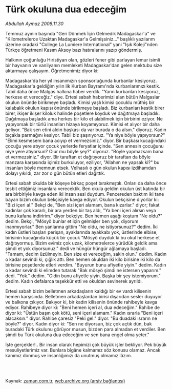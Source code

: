 # Türk okuluna dua edeceğim

*Abdullah Aymaz 2008.11.30*

<td class="columnist-detail">
<p>Temmuz ayının başında "Geri Dönmek İçin Gelmedik Madagaskar'a" ve "Kilometrelerce Uzaktan Madagaskar'a Gelmişsiniz..." başlıklı yazılarım üzerine oradaki "College La Lumiere International" yani "Işık Koleji"nden Türkçe öğretmeni Kasım Aksoy bazı hatıralarını yazıp göndermiş.</p>
<p>
<div id="haberMetinDiv">
<p> Halkının çoğunluğu Hıristiyan olan, gözleri fener gibi parlayan lemur isimli bir hayvanın ve vanilyanın memleketi Madagaskar'dan gelen mektubu size aktarmaya çalışayım. Öğretmenimiz diyor ki:
<p> Madagaskar'da her yıl insanımızın sponsorluğunda kurbanlar kesiyoruz. Madagaskar'a geldiğim yılın ilk Kurban Bayramı'nda kurbanlarımızı kestik. Tabiî daha önce Malgas halkına haber verdik. "Yarın kurbanları kesiyoruz, herkese et vereceğiz." diye. Ertesi sabah haberimizi alan bütün Malgaslar okulun önünde birikmeye başladı. Kimisi yaşlı kimisi çocuklu müthiş bir kalabalık okulun kapısı önünde birikmeye başladı. Biz kurbanları kestik birer birer, ikişer ikişer kiloluk halinde poşetlere koyduk ve dağıtmaya başladık. Dağıtmaya başladık ama herkes bir kilo et alabilmek için birbirini eziyor. Ne yapıyorsak bir türlü insanları hizaya koyamıyoruz. Kimisi et alıyor bir daha geliyor. "Bak sen etini aldın başkası da var burada o da alsın." diyoruz. Kadın bıçakla parmağını kesiyor. Tabii biz şaşırıyoruz. "Ya niye böyle yapıyorsun?" "Elimi kesmesem bana acıyıp et vermezsiniz." diyor. Bir başkası kucağındaki çocuğu yere atıyor çocuk yerlerde feryatlar içinde. "Sen annesin çocuğunu niye yere atıyorsun? Olur mu böyle şey?" diyoruz. "Böyle yapmazsam bana et vermezsiniz." diyor. Bir taraftan et dağıtıyoruz bir taraftan da böyle manzara karşısında içimiz burkuluyor, eziliyor, "Allahım ne yapsak ki?" bu insanları böyle memnun etsek. Velhasılı o gün okulun kapısı izdihamdan dolayı yıkıldı, zar zor o gün bütün etleri dağıttık. 
<p> Ertesi sabah okulda bir köşeye birkaç poşet bırakmıştık. Onları da daha önce tesbit ettiğimiz insanlara verecektik. Ben okula geldim okulun üst katında bir ara birbiriyle kavga eden iki insan sesi duydum. Pencereden baktım iki tane bayan bizim okulun bekçisiyle kavga ediyor. Okulun bekçisine diyorlar ki: "Bizi içeri al." Bekçi de, "Ben sizi içeri alamam, bana kızarlar." diyor; fakat kadınlar çok kararlı, bir ara yerden bir taş aldı, "Ya beni içeri alırsın veya bunu kafana indiririm." diyor bekçiye. Ben hemen aşağı koştum "Ne oldu?" dedim. Bekçi, "Mösyö bunlar et için gelmişler ben yok, diyorum inanmıyorlar." Ben yanlarına gittim "Ne oldu, ne istiyorsunuz?" dedim. İki kadın üstleri başları perişan, ayaklarında ayakkabı yok, üstlerinde elbise, birisinin kucağında küçük bir çocuk "Mösyö duyduk ki bu okul herkese et dağıtıyormuş. Bizim evimiz çok uzak, kilometrelerce yürüdük geldik ama şimdi et yok diyorsunuz." dedi ve hüngür hüngür ağlamaya başladı. "Tamam, dedim üzülmeyin. Ben size et vereceğim, sakin olun." dedim. Kadın o kadar sevindi ki, çığlık attı. Ben hemen okuldan iki kilo birisine iki kilo da birisine poşetlerde etleri verdim. "Buyurun bunu afiyetle yiyin." dedim. Kadın o kadar sevindi ki elimden tutarak "Bak mösyö şimdi ne istersen yaparım." dedi. "Yok." dedim. "Gidin bunu afiyetle yiyin. Başka bir şey istemiyorum." dedim. Kadın defalarca teşekkür etti ve okuldan sevinerek ayrıldı.
<p> Ertesi sabah bizim belletmen arkadaşların kaldığı bir ev vardı kilisenin hemen karşısında. Belletmen arkadaşlardan birisi dışarıdan sesler duyuyor ve balkona çıkıyor. Bakıyor ki, bir kadın kilisenin önünde rahibeyle kavga ediyor. Rahibeye diyor ki: "Beni hemen içeri al, dua edeceğim." Rahibe de diyor ki: "Üstün başın çok kötü, seni içeri alamam." Kadın ısrarla "Beni içeri alacaksın." diyor. Rahibe çaresiz "Peki gel." diyor. "Bu duadaki ısrarın ne böyle?" diyor. Kadın diyor ki: "Sen ne diyorsun, biz çok açtık dün, bak buradaki Türk okulunu görüyor musun, bizden para almadan et verdiler. Ben şimdi bu Türk okuluna dua edeceğim ve sen bana engel olma yeter."
<p> İşte gerçekler!.. Bir insan olarak hepimizi çok büyük işler bekliyor. Pek büyük mesuliyetlerimiz var. Bunlara bîgâne kalmamız söz konusu olamaz. Ancak kanımız donmuş ve insanlığımızı da unutmuş olmamız lâzım. </p></p></p></p></p></div>
</p>


<p><br>
		 </br></p></td>

Kaynak: [zaman.com.tr](http://zaman.com.tr/yazar.do?yazino=765491), [web.archive.org (arşiv bağlantısı)](http://web.archive.org/web/20110519120231/http://www.zaman.com.tr:80/yazar.do?yazino=765491)
